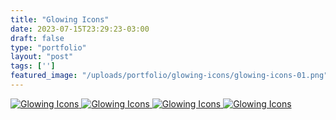 ```yaml
---
title: "Glowing Icons"
date: 2023-07-15T23:29:23-03:00
draft: false
type: "portfolio"
layout: "post"
tags: ['']
featured_image: "/uploads/portfolio/glowing-icons/glowing-icons-01.png"
---
```


<a href="/uploads/portfolio/glowing-icons/glowing-icons-01.png" data-fancybox>
    <img src="/uploads/portfolio/glowing-icons/glowing-icons-01.png" alt="Glowing Icons">
</a>

<a href="/uploads/portfolio/glowing-icons/glowing-icons-02.png" data-fancybox>
    <img src="/uploads/portfolio/glowing-icons/glowing-icons-02.png" alt="Glowing Icons">
</a>

<a href="/uploads/portfolio/glowing-icons/glowing-icons-03.png" data-fancybox>
    <img src="/uploads/portfolio/glowing-icons/glowing-icons-03.png" alt="Glowing Icons">
</a>

<a href="/uploads/portfolio/glowing-icons/glowing-icons-04.png" data-fancybox>
    <img src="/uploads/portfolio/glowing-icons/glowing-icons-04.png" alt="Glowing Icons">
</a>